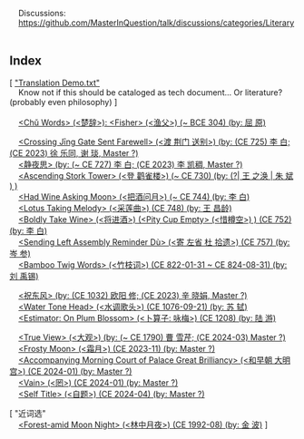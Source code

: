     Discussions:<br/>
    https://github.com/MasterInQuestion/talk/discussions/categories/Literary
\
<br/>
## Index

[ ["Translation Demo.txt"](https://github.com/MasterInQuestion/Honorificabilitudinitatibus/blob/main/Translation%20Demo.txt)<br/>
    Know not if this should be cataloged as tech document... Or literature? (probably even philosophy) ]<br/>
\
    [&lt;Chǔ Words> (<楚辞>): &lt;Fisher> (<渔父>) (~ BCE 304) (by: 屈 原)](https://github.com/MasterInQuestion/Honorificabilitudinitatibus/blob/main/Chu%20Words/Fisher.txt)

    [&lt;Crossing Jīng Gate Sent Farewell> (<渡 荆门 送别>) (by: (CE 725) 李 白; (CE 2023) 徐 乐同, 谢 琰, Master ?)](https://github.com/MasterInQuestion/Honorificabilitudinitatibus/blob/main/渡%20荆门%20送别.txt)<br/>
    [<静夜思> (by: (~ CE 727) 李 白; (CE 2023) 李 凯稠, Master ?)](https://github.com/MasterInQuestion/Honorificabilitudinitatibus/blob/main/静夜思.txt)<br/>
    [&lt;Ascending Stork Tower> (<登 鹳雀楼>) (~ CE 730) (by: (?| 王 之涣 | 朱 斌 ) )](https://github.com/MasterInQuestion/Honorificabilitudinitatibus/blob/main/登鹳雀楼.txt)<br/>
    [&lt;Had Wine Asking Moon> (<把酒问月>) (~ CE 744) (by: 李 白)](https://github.com/MasterInQuestion/Honorificabilitudinitatibus/blob/main/把酒问月.txt)<br/>
    [&lt;Lotus Taking Melody> (<采莲曲>) (CE 748) (by: 王 昌龄)](https://github.com/MasterInQuestion/Honorificabilitudinitatibus/blob/main/采莲曲.txt)<br/>
    [&lt;Boldly Take Wine> (<将进酒>) (&lt;Pity Cup Empty> (<惜樽空>) ) (CE 752) (by: 李 白)](https://github.com/MasterInQuestion/Honorificabilitudinitatibus/blob/main/将进酒.txt)<br/>
    [&lt;Sending Left Assembly Reminder Dù> (<寄 左省 杜 拾遗>) (CE 757) (by: 岑 参)](https://github.com/MasterInQuestion/Honorificabilitudinitatibus/blob/main/寄%20左省%20杜%20拾遗.txt)<br/>
    [&lt;Bamboo Twig Words> (<竹枝词>) (CE 822-01-31 ~ CE 824-08-31) (by: 刘 禹锡)](https://github.com/MasterInQuestion/Honorificabilitudinitatibus/blob/main/竹枝词.txt)

    [<祝东风> (by: (CE 1032) 欧阳 修; (CE 2023) 辛 晓娟, Master ?)](https://github.com/MasterInQuestion/Honorificabilitudinitatibus/blob/main/祝东风.txt)<br/>
    [&lt;Water Tone Head> (<水调歌头>) (CE 1076-09-21) (by: 苏 轼)](https://github.com/MasterInQuestion/Honorificabilitudinitatibus/blob/main/水调歌头.txt)<br/>
    [&lt;Estimator: On Plum Blossom> (<卜算子: 咏梅>) (CE 1208) (by: 陆 游)](https://github.com/MasterInQuestion/Honorificabilitudinitatibus/blob/main/卜算子%20-%20咏梅.txt)

    [&lt;True View> (<大观>) (by: (~ CE 1790) 曹 雪芹; (CE 2024-03) Master ?)](https://github.com/MasterInQuestion/Honorificabilitudinitatibus/blob/main/大观.txt)<br/>
    [&lt;Frosty Moon> (<霜月>) (CE 2023-11) (by: Master ?)](https://github.com/MasterInQuestion/Honorificabilitudinitatibus/blob/main/霜月.txt)<br/>
    [&lt;Accompanying Morning Court of Palace Great Brilliancy> (<和早朝 大明宫>) (CE 2024-01) (by: Master ?)](https://github.com/MasterInQuestion/Honorificabilitudinitatibus/blob/main/和早朝%20大明宫.txt)<br/>
    [&lt;Vain> (<罔>) (CE 2024-01) (by: Master ?)](https://github.com/MasterInQuestion/Honorificabilitudinitatibus/blob/main/罔.txt)<br/>
    [&lt;Self Title> (<自题>) (CE 2024-04) (by: Master ?)](https://github.com/MasterInQuestion/Honorificabilitudinitatibus/blob/main/自题.txt)

[ "近词选"<br/>
    [&lt;Forest-amid Moon Night> (<林中月夜>) (CE 1992-08) (by: 金 波)](https://github.com/MasterInQuestion/Honorificabilitudinitatibus/blob/main/近词选/%5B199208%5D%20林中月夜%20-%20金%20波.txt) ]
